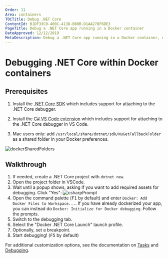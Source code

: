 ```yaml
---
Order: 11
Area: containers
TOCTitle: Debug .NET Core
ContentId: B1DF33C0-400C-413D-B60B-D1AA278F6DE3
PageTitle: Debug a .NET Core app running in a Docker container
DateApproved: 12/12/2019
MetaDescription: Debug a .NET Core app running in a Docker container, using Visual Studio Code.
---
```

# Debugging .NET Core within Docker containers

## Prerequisites

1. Install the [.NET Core SDK](https://www.microsoft.com/net/download) which includes support for attaching to the .NET Core debugger.

1. Install the [C# VS Code extension](https://marketplace.visualstudio.com/items?itemName=ms-vscode.csharp) which includes support for attaching to the .NET Core debugger in VS Code.

1. Mac users only: add `/usr/local/share/dotnet/sdk/NuGetFallbackFolder` as a shared folder in your Docker preferences.

![dockerSharedFolders](images/mac-folders.png)

## Walkthrough

1. If needed, create a .NET Core project with `dotnet new`.
1. Open the project folder in VSCode.
1. Wait until a popup shows, asking if you want to add required assets for debugging. Click "Yes":
   ![csharpPrompt](images/csharp-prompt.png)
1. Open the command palette (<kbd>F1</kbd> by default) and enter `Docker: Add Docker Files to Workspace...`. If you have already dockerized your app, you can instead do `Docker: Initialize for Docker debugging`. Follow the prompts.
1. Switch to the debugging tab.
1. Select the "Docker .NET Core Launch" launch profile.
1. Optionally, set a breakpoint.
1. Start debugging! (<kbd>F5</kbd> by default)

For additional customization options, see the documentation on [Tasks](extension-properties-and-tasks.md) and [Debugging](debug-common.md).
